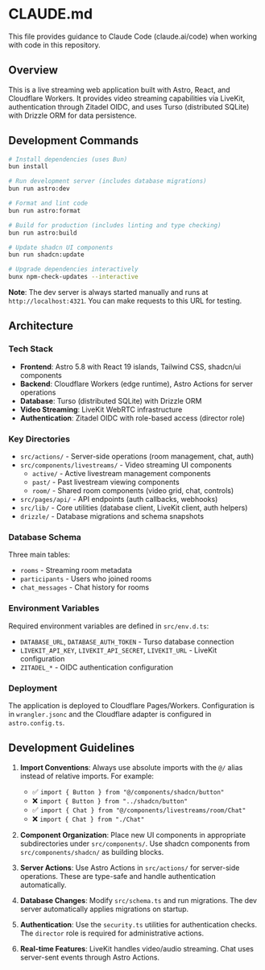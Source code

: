 # CLAUDE.md

This file provides guidance to Claude Code (claude.ai/code) when working with code in this repository.

## Overview

This is a live streaming web application built with Astro, React, and Cloudflare Workers. It provides video streaming capabilities via LiveKit, authentication through Zitadel OIDC, and uses Turso (distributed SQLite) with Drizzle ORM for data persistence.

## Development Commands

```bash
# Install dependencies (uses Bun)
bun install

# Run development server (includes database migrations)
bun run astro:dev

# Format and lint code
bun run astro:format

# Build for production (includes linting and type checking)
bun run astro:build

# Update shadcn UI components
bun run shadcn:update

# Upgrade dependencies interactively
bunx npm-check-updates --interactive
```

**Note**: The dev server is always started manually and runs at `http://localhost:4321`. You can make requests to this URL for testing.

## Architecture

### Tech Stack
- **Frontend**: Astro 5.8 with React 19 islands, Tailwind CSS, shadcn/ui components
- **Backend**: Cloudflare Workers (edge runtime), Astro Actions for server operations
- **Database**: Turso (distributed SQLite) with Drizzle ORM
- **Video Streaming**: LiveKit WebRTC infrastructure
- **Authentication**: Zitadel OIDC with role-based access (director role)

### Key Directories
- `src/actions/` - Server-side operations (room management, chat, auth)
- `src/components/livestreams/` - Video streaming UI components
  - `active/` - Active livestream management components
  - `past/` - Past livestream viewing components
  - `room/` - Shared room components (video grid, chat, controls)
- `src/pages/api/` - API endpoints (auth callbacks, webhooks)
- `src/lib/` - Core utilities (database client, LiveKit client, auth helpers)
- `drizzle/` - Database migrations and schema snapshots

### Database Schema
Three main tables:
- `rooms` - Streaming room metadata
- `participants` - Users who joined rooms
- `chat_messages` - Chat history for rooms

### Environment Variables
Required environment variables are defined in `src/env.d.ts`:
- `DATABASE_URL`, `DATABASE_AUTH_TOKEN` - Turso database connection
- `LIVEKIT_API_KEY`, `LIVEKIT_API_SECRET`, `LIVEKIT_URL` - LiveKit configuration
- `ZITADEL_*` - OIDC authentication configuration

### Deployment
The application is deployed to Cloudflare Pages/Workers. Configuration is in `wrangler.jsonc` and the Cloudflare adapter is configured in `astro.config.ts`.

## Development Guidelines

1. **Import Conventions**: Always use absolute imports with the `@/` alias instead of relative imports. For example:
   - ✅ `import { Button } from "@/components/shadcn/button"`
   - ❌ `import { Button } from "../shadcn/button"`
   - ✅ `import { Chat } from "@/components/livestreams/room/Chat"`
   - ❌ `import { Chat } from "./Chat"`

2. **Component Organization**: Place new UI components in appropriate subdirectories under `src/components/`. Use shadcn components from `src/components/shadcn/` as building blocks.

3. **Server Actions**: Use Astro Actions in `src/actions/` for server-side operations. These are type-safe and handle authentication automatically.

4. **Database Changes**: Modify `src/schema.ts` and run migrations. The dev server automatically applies migrations on startup.

5. **Authentication**: Use the `security.ts` utilities for authentication checks. The `director` role is required for administrative actions.

6. **Real-time Features**: LiveKit handles video/audio streaming. Chat uses server-sent events through Astro Actions.